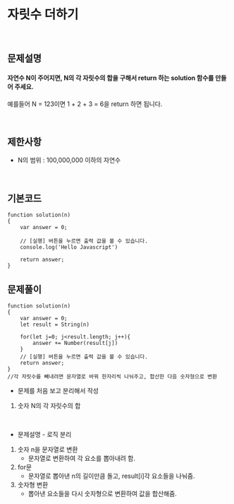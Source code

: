 # 자릿수 더하기
<br>

## 문제설명
#### 자연수 N이 주어지면, N의 각 자릿수의 합을 구해서 return 하는 solution 함수를 만들어 주세요.
예를들어 N = 123이면 1 + 2 + 3 = 6을 return 하면 됩니다.

<br>

## 제한사항
* N의 범위 : 100,000,000 이하의 자연수

<br>

## 기본코드
```
function solution(n)
{
    var answer = 0;

    // [실행] 버튼을 누르면 출력 값을 볼 수 있습니다.
    console.log('Hello Javascript')

    return answer;
}
```


## 문제풀이
```
function solution(n)
{
    var answer = 0;
    let result = String(n)
    
    for(let j=0; j<result.length; j++){
        answer += Number(result[j])
    }
    // [실행] 버튼을 누르면 출력 값을 볼 수 있습니다.
    return answer;
}
//각 자릿수를 빼내려면 문자열로 바꿔 한자리씩 나눠주고, 합산한 다음 숫자형으로 변환
```
* 문제를 처음 보고 분리해서 작성
1. 숫자 N의 각 자릿수의 합

<br>

* 문제설명 - 로직 분리
1. 숫자 n을 문자열로 변환
   - 문자열로 변환하여 각 요소를 뽑아내려 함.
2. for문
   - 문자열로 뽑아낸 n의 길이만큼 돌고, result[i]각 요소들을 나눠줌.
3. 숫자형 변환
   - 뽑아낸 요소들을 다시 숫자형으로 변환하여 값을 합산해줌.   